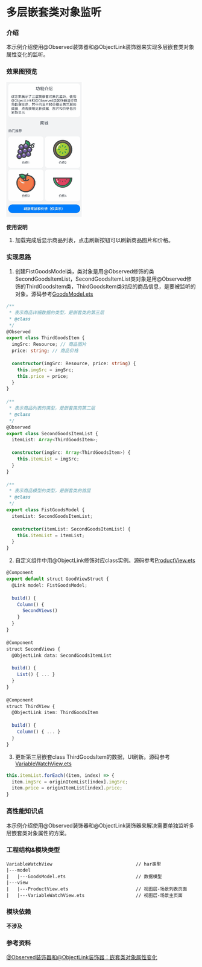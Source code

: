 # 多层嵌套类对象监听

### 介绍

本示例介绍使用@Observed装饰器和@ObjectLink装饰器来实现多层嵌套类对象属性变化的监听。

### 效果图预览

<img src="../../entry/src/main/resources/base/media/variable_watch.gif" width="200">

**使用说明**

1. 加载完成后显示商品列表，点击刷新按钮可以刷新商品图片和价格。

### 实现思路

1. 创建FistGoodsModel类，类对象是用@Observed修饰的类SecondGoodsItemList，SecondGoodsItemList类对象是用@Observed修饰的ThirdGoodsItem类，ThirdGoodsItem类对应的商品信息，是要被监听的对象。源码参考[GoodsModel.ets](./src/main/ets/model/GoodsModel.ets)
```ts
/**
 * 表示商品详细数据的类型，是嵌套类的第三层
 * @class
 */
@Observed
export class ThirdGoodsItem {
  imgSrc: Resource; // 商品图片
  price: string; // 商品价格

  constructor(imgSrc: Resource, price: string) {
    this.imgSrc = imgSrc;
    this.price = price;
  }
}

/**
 * 表示商品列表的类型，是嵌套类的第二层
 * @class
 */
@Observed
export class SecondGoodsItemList {
  itemList: Array<ThirdGoodsItem>;

  constructor(imgSrc: Array<ThirdGoodsItem>) {
    this.itemList = imgSrc;
  }
}

/**
 * 表示商品模型的类型，是嵌套类的首层
 * @class
 */
export class FistGoodsModel {
  itemList: SecondGoodsItemList;

  constructor(itemList: SecondGoodsItemList) {
    this.itemList = itemList;
  }
}
```
2. 自定义组件中用@ObjectLink修饰对应class实例。源码参考[ProductView.ets](./src/main/ets/view/ProductView.ets)
```ts
@Component
export default struct GoodViewStruct {
  @Link model: FistGoodsModel;

  build() {
    Column() {
      SecondViews()
    }
  }
}

@Component
struct SecondViews {
  @ObjectLink data: SecondGoodsItemList

  build() {
    List() { ... }
  }
}

@Component
struct ThirdView {
  @ObjectLink item: ThirdGoodsItem

  build() {
    Column() { ... }
  }
}
```
3. 更新第三层嵌套class ThirdGoodsItem的数据，UI刷新。源码参考[VariableWatchView.ets](./src/main/ets/view/VariableWatchView.ets)
```ts
this.itemList.forEach((item, index) => {
  item.imgSrc = originItemList[index].imgSrc;
  item.price = originItemList[index].price;
}
```

### 高性能知识点

本示例介绍使用@Observed装饰器和@ObjectLink装饰器来解决需要单独监听多层嵌套类对象属性的方案。

### 工程结构&模块类型

   ```
   VariableWatchView                               // har类型
   |---model
   |   |---GoodsModel.ets                          // 数据模型
   |---view
   |   |---ProductView.ets                         // 视图层-场景列表页面
   |   |---VariableWatchView.ets                   // 视图层-场景主页面
   ```

### 模块依赖

**不涉及**

### 参考资料

[@Observed装饰器和@ObjectLink装饰器：嵌套类对象属性变化](https://developer.huawei.com/consumer/cn/doc/harmonyos-guides-V2/arkts-observed-and-objectlink-0000001473697338-V2)
